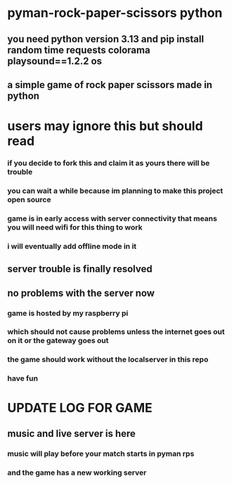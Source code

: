 # pyman-rock-paper-scissors python
## you need python version 3.13 and pip install random time requests colorama playsound==1.2.2 os
## a simple game of rock paper scissors made in python
# users may ignore this but should read
### if you decide to fork this and claim it as yours there will be trouble
### you can wait a while because im planning to make this project open source
### game is in early access with server connectivity that means you will need wifi for this thing to work
### i will eventually add offline mode in it 
## server trouble is finally resolved
## no problems with the server now
### game is hosted by my raspberry pi
### which should not cause problems unless the internet goes out on it or the gateway goes out
### the game should work without the localserver in this repo
### have fun
# UPDATE LOG FOR GAME 
## music and live server is here
### music will play before your match starts in pyman rps 
### and the game has a new working server

